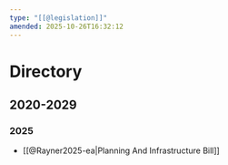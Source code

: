 ```yaml
---
type: "[[@legislation]]"
amended: 2025-10-26T16:32:12
---
```


# Directory
## 2020-2029
### 2025
- [[@Rayner2025-ea|Planning And Infrastructure Bill]]
